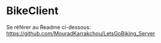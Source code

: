 # BikeClient
Se référer au Readme ci-dessous:
https://github.com/MouradKarrakchou/LetsGoBiking_Server
